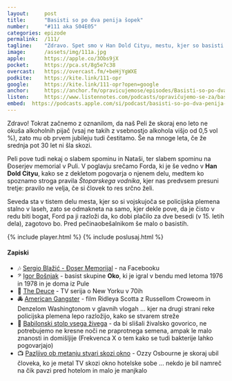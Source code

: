 ```yaml
---
layout: 	post
title:  	"Basisti so po dva penija šopek"
number: 	"#111 aka S04E05"
categories:	epizode
permalink:	/111/
tagline: 	"Zdravo. Spet smo v Han Dold Cityu, mestu, kjer so basisti po dva penija šopek in kjer dekleta noči govorijo strankam, da je čisto v redu biti bogat."
image:		/assets/img/111a.jpg
apple:		https://apple.co/3Obs9jX
pocket:		https://pca.st/8g5e7c38
overcast:	https://overcast.fm/+beHjYgWXE
podkite:	https://kite.link/111-opr
google:		https://kite.link/111-opr?open=google
anchor:		https://anchor.fm/opravicujemose/episodes/Basisti-so-po-dva-penija-opek-e1l26ug
listen:		https://www.listennotes.com/podcasts/opravičujemo-se-za/basisti-so-po-dva-penija-šopek-NlLB2ZqR1do/embed/
embed:	https://podcasts.apple.com/si/podcast/basisti-so-po-dva-penija-opek/id1514750013?i=1000569485775
---
```


Zdravo! Tokrat začnemo z oznanilom, da naš Peli že skoraj eno leto ne okuša alkoholnih pijač (vsaj ne takih z vsebnostjo alkohola višjo od 0,5 vol %), zato mu ob prvem jubileju tudi čestitamo. Še na mnoge leta, če že srednja pot 30 let ni šla skozi. 

Peli pove tudi nekaj o slabem spominu in Nataši, ter slabem spominu na Đoserjev memorial v Puli. V poglavju srečamo Forda, ki je še vedno v **Han Dold Cityu**, kako se z dekletom pogovarja o njenem delu, medtem ko spoznamo stroga pravila _Štoparskega vodnika_, kjer nas predvsem presuni tretje: pravilo ne velja, če si človek to res srčno želi. 

Seveda sta v tistem delu mesta, kjer so si vojskujoča se policijska plemena stalno v laseh, zato se odmakneta na samo, kjer dekle pove, da je čisto v redu biti bogat, Ford pa ji razloži da, ko dobi plačilo za dve besedi (v 15. letih dela), zagotovo bo. Pred pečinaobešalnikom še malo o basistih. 

{% include player.html %}
{% include poslusaj.html %}

<!--break-->

#### Zapiski

- 🎶 [Sergio Blažić - Đoser Memorijal](https://www.facebook.com/SergioBlazicDoserMemorijali/) - na Facebooku 
- 𝄢 [Igor Bošnjak](https://en.wikipedia.org/wiki/Oko_(band)) - basist skupine **Oko**, ki je igral v bendu med letoma 1976 in 1978 in je doma iz Pule
- 🗽 [The Deuce](https://en.wikipedia.org/wiki/The_Deuce_(TV_series)) - TV serija o New Yorku v 70ih
- 🚔 [American Gangster](https://en.wikipedia.org/wiki/American_Gangster_(film)) - film Ridleya Scotta z Russellom Croweom in Denzelom Washingtonom v glavnih vlogah ... kjer na drugi strani reke policijska plemena lepo razložijo, kako se stvarem streže
- 🧬 [Babilonski stolp vsega živega](https://val202.rtvslo.si/podkast/frekvenca-x/31057643/174882334) - da bi slišali živalsko govorico, ne potrebujemo ne kresne noči ne praprotnega semena, ampak le malo znanosti in domišljije (Frekvenca X o tem kako se tudi bakterije lahko pogovarjajo)
- 📺 [Pazljivo ob metanju stvari skozi okno](https://www.thesun.co.uk/tvandshowbiz/8878628/ozzy-osbourne-almost-killed-man-tv/) - Ozzy Osbourne je skoraj ubil človeka, ko je metal TV skozi okno hotelske sobe ... nekdo je bil namreč na čik pavzi pred hotelom in malo je manjkalo